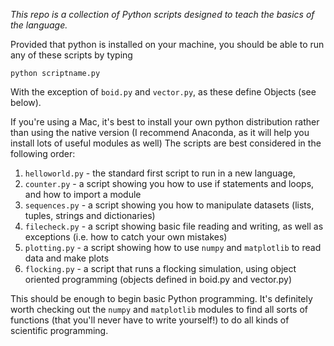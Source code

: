 *This repo is a collection of Python scripts designed to teach the basics of the language.*

Provided that python is installed on your machine, you should be able to run any of these scripts by typing

```
python scriptname.py

```
With the exception of `boid.py` and `vector.py`, as these define Objects (see below).

If you're using a Mac, it's best to install your own python distribution rather than using the native version (I recommend Anaconda, as it will help you install lots of useful modules as well)
The scripts are best considered in the following order:

1. `helloworld.py` - the standard first script to run in a new language,
2. `counter.py` - a script showing you how to use if statements and loops, and how to import a module
3. `sequences.py` - a script showing you how to manipulate datasets (lists, tuples, strings and dictionaries)
4. `filecheck.py` - a script showing basic file reading and writing, as well as exceptions (i.e. how to catch your own mistakes)
5. `plotting.py` - a script showing how to use `numpy` and `matplotlib` to read data and make plots
6. `flocking.py` - a script that runs a flocking simulation, using object oriented programming (objects defined in boid.py and vector.py)

This should be enough to begin basic Python programming.  It's definitely worth checking out the `numpy` and `matplotlib` modules to find all sorts of functions (that you'll never have to write yourself!) to do all kinds of scientific programming.


